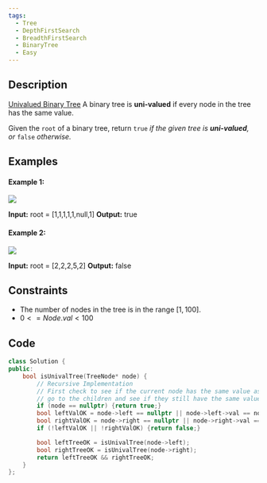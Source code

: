 ```yaml
---
tags:
  - Tree
  - DepthFirstSearch
  - BreadthFirstSearch
  - BinaryTree
  - Easy
---
```


## Description
[Univalued Binary Tree](https://leetcode.com/problems/univalued-binary-tree/description/)
A binary tree is **uni-valued** if every node in the tree has the same value.

Given the `root` of a binary tree, return `true` _if the given tree is **uni-valued**, or_ `false` _otherwise._

## Examples
#### **Example 1:**

![](https://assets.leetcode.com/uploads/2018/12/28/unival_bst_1.png)

**Input:** root = [1,1,1,1,1,null,1]
**Output:** true

#### **Example 2:**

![](https://assets.leetcode.com/uploads/2018/12/28/unival_bst_2.png)

**Input:** root = [2,2,2,5,2]
**Output:** false

## Constraints
- The number of nodes in the tree is in the range $[1, 100]$.
- $0 <= Node.val < 100$
## Code
```cpp
class Solution {
public:
    bool isUnivalTree(TreeNode* node) {
        // Recursive Implementation
        // First check to see if the current node has the same value as its left/right children
        // go to the children and see if they still have the same value
        if (node == nullptr) {return true;}
        bool leftValOK = node->left == nullptr || node->left->val == node->val;
        bool rightValOK = node->right == nullptr || node->right->val == node->val;
        if (!leftValOK || !rightValOK) {return false;}

        bool leftTreeOK = isUnivalTree(node->left);
        bool rightTreeOK = isUnivalTree(node->right);
        return leftTreeOK && rightTreeOK; 
    }
};
```